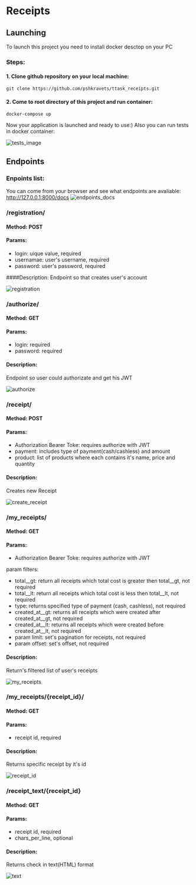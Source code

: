 # Receipts

## Launching
To launch this project you need to install docker desctop on your PC

### Steps:

#### 1. Clone github repository on your local machine: <br>
`git clone https://github.com/pshkravets/ttask_receipts.git` 
   
#### 2. Come to root directory of this project and run container: <br>
`docker-compose up`

Now your application is launched and ready to use:) 
Also you can run tests in docker container:

![tests_image](readme_img/docker_execution.png)

## Endpoints 

### Enpoints list:
You can come from your browser and see what endpoints are avaliable: http://127.0.0.1:8000/docs
![endpoints_docs](readme_img/endpoints_list.png)


### /registration/
#### Method: POST <br>
#### Params: 
- login: uique value, required 
- usernamae: user's username, required
- password: user's password, required 


####Description:
Endpoint so that creates user's account

![registration](readme_img/registration_endpoint.png)


### /authorize/
#### Method: GET
#### Params: 
- login: required
- password: required

#### Description:
Endpoint so user could authorizate and get his JWT

![authorize](readme_img/authorize.png)


### /receipt/
#### Method: POST
#### Params: 
- Authorization Bearer Toke: requires authorize with JWT
- payment: includes type of payment(cash/cashless) and amount 
- product: list of products where each contains it's name, price and quantity


#### Description:
Creates new Receipt

![create_receipt](readme_img/create_receipt.png)


### /my_receipts/
#### Method: GET
#### Params: 
- Authorization Bearer Toke: requires authorize with JWT <br> 

param filters:
- total__gt: return all receipts which total cost is greater then total__gt, not required
- total__lt: return all receipts which total cost is less then total__lt, not required
- type: returns specified type of payment (cash, cashless), not required
- created_at__gt: returns all receipts which were created after created_at__gt, not required
- created_at__lt: returns all receipts which were created before created_at__lt, not required
- param limit: set's pagination for receipts, not required
- param offset: set's offset, not required

#### Description:
Return's filtered list of user's receipts


![my_receipts](readme_img/my_receipts.png)



### /my_receipts/{receipt_id}/ 
#### Method: GET
#### Params: 
- receipt id, required

#### Description:
Returns specific receipt by it's id


![receipt_id](readme_img/receipt_id.png)


### /receipt_text/{receipt_id} 
#### Method: GET
#### Params: 
- receipt id, required
- chars_per_line, optional 

#### Description:
Returns check in text(HTML) format


![text](readme_img/text.png)


